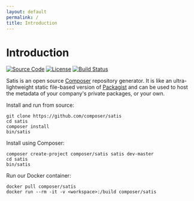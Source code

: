 ```yaml
---
layout: default
permalink: /
title: Introduction
---
```


# Introduction

[![Source Code](//img.shields.io/badge/source-composer/satis-blue.svg?style=flat-square)](https://github.com/composer/satis)
[![License](//img.shields.io/packagist/l/composer/satis.svg?style=flat-square)](https://packagist.org/packages/composer/satis)
[![Build Status](//img.shields.io/travis/composer/satis/master.svg?style=flat-square)](https://travis-ci.org/composer/satis)

Satis is an open source <a href="https://getcomposer.org">Composer</a> repository generator. It is like an
ultra-lightweight static file-based version of <a href="https://packagist.org">Packagist</a> and can be used to host
the metadata of your company's private packages, or your own.

Install and run from source:

    git clone https://github.com/composer/satis
    cd satis
    composer install
    bin/satis

Install using Composer:

    composer create-project composer/satis satis dev-master
    cd satis
    bin/satis

Run our Docker container:

    docker pull composer/satis
    docker run --rm -it -v <workspace>:/build composer/satis
